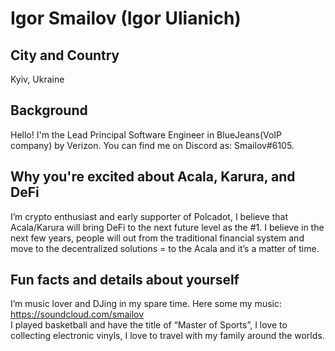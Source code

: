 # Igor Smailov (Igor Ulianich)

## City and Country
Kyiv, Ukraine

## Background
Hello! I'm the Lead Principal Software Engineer in BlueJeans(VoIP company) by Verizon. You can find me on Discord as: Smailov#6105.

## Why you're excited about Acala, Karura, and DeFi

I’m crypto enthusiast and early supporter of Polcadot, I believe that Acala/Karura will bring DeFi to the next future level as the #1.
I believe in the next few years, people will out from the traditional financial system and move to the decentralized solutions = to the Acala and it’s a matter of time.

## Fun facts and details about yourself

I’m music lover and DJing in my spare time. Here some my music: https://soundcloud.com/smailov  
I played basketball and have the title of “Master of Sports”, I love to collecting electronic vinyls, I love to travel with my family around the worlds.
